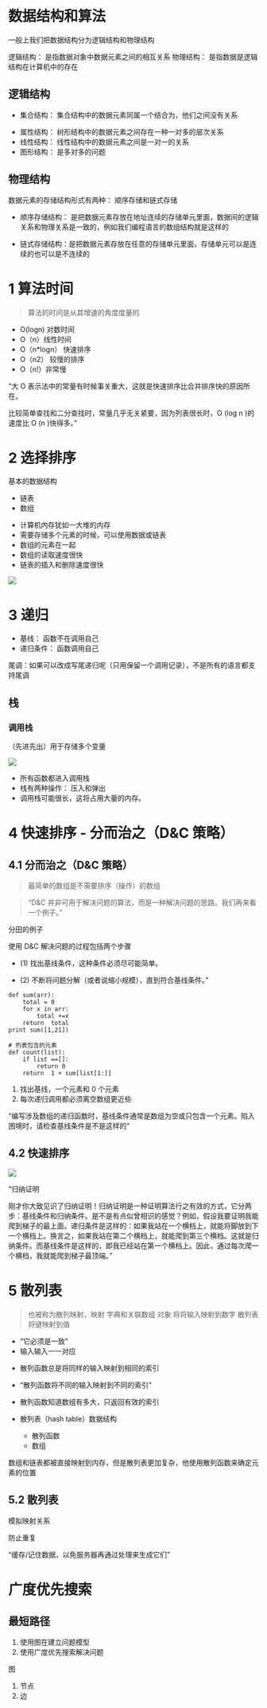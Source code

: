 # 数据结构和算法

一般上我们把数据结构分为逻辑结构和物理结构

逻辑结构： 是指数据对象中数据元素之间的相互关系
物理结构： 是指数据是逻辑结构在计算机中的存在

## 逻辑结构

-   集合结构： 集合结构中的数据元素同属一个结合为，他们之间没有关系

*   属性结构： 树形结构中的数据元素之间存在一种一对多的层次关系
*   线性结构： 线性结构中的数据元素之间是一对一的关系
*   图形结构： 是多对多的问题

## 物理结构

数据元素的存储结构形式有两种： 顺序存储和链式存储

-   顺序存储结构：
    是把数据元素存放在地址连续的存储单元里面，数据间的逻辑关系和物理关系是一致的，例如我们编程语言的数组结构就是这样的

*   链式存储结构：是把数据元素存放在任意的存储单元里面，存储单元可以是连续的也可以是不连续的

# 1 算法时间

> 算法的时间是从其增速的角度度量的

-   O(logn) 对数时间
-   O（n）线性时间
-   O（n\*logn） 快速排序
-   O（n2） 较慢的排序
-   O（n!）非常慢

“大 O 表示法中的常量有时候事关重大，这就是快速排序比合并排序快的原因所在。

比较简单查找和二分查找时，常量几乎无关紧要，因为列表很长时，O (log n )的速度比 O (n )快得多。”

# 2 选择排序

基本的数据结构

-   链表
-   数组

*   计算机内存犹如一大堆的内存
*   需要存储多个元素的时候，可以使用数据或链表
*   数组的元素在一起
*   数组的读取速度很快
*   链表的插入和删除速度很快

![](../../img/WX20181223-172303@2x.png)

# 3 递归

-   基线： 函数不在调用自己
-   递归条件： 函数调用自己

尾调：如果可以改成写尾递归呢（只用保留一个调用记录），不是所有的语言都支持尾调

## 栈

### 调用栈

（先进先出）用于存储多个变量

![](../../img/QQ20181228-211306@2x.png)

-   所有函数都进入调用栈
-   栈有两种操作： 压入和弹出
-   调用栈可能很长，这将占用大量的内存。

# 4 快速排序 - 分而治之（D&C 策略）

## 4.1 分而治之（D&C 策略）

> 最简单的数组是不需要排序（操作）的数组

> “D&C 并非可用于解决问题的算法，而是一种解决问题的思路。我们再来看一个例子。”

分田的例子

使用 D&C 解决问题的过程包括两个步骤

-   (1) 找出基线条件，这种条件必须尽可能简单。

-   (2) 不断将问题分解（或者说缩小规模），直到符合基线条件。”

```
def sum(arr):
    total = 0
    for x in arr:
        total +=x
    return  total
print sum([1,21])
```

```
# 列表包含的元素
def count(list):
    if list ==[]:
        return 0
    return  1 + sum[list[1:]]
```

1. 找出基线，一个元素和 0 个元素
2. 每次递归调用都必须离空数组更近些

“编写涉及数组的递归函数时，基线条件通常是数组为空或只包含一个元素。陷入困境时，请检查基线条件是不是这样的”

## 4.2 快速排序

![](../../img/WX20190110-164807@2x.png)

“归纳证明

刚才你大致见识了归纳证明！归纳证明是一种证明算法行之有效的方式，它分两步：基线条件和归纳条件。是不是有点似曾相识的感觉？例如，假设我要证明我能爬到梯子的最上面。递归条件是这样的：如果我站在一个横档上，就能将脚放到下一个横档上。换言之，如果我站在第二个横档上，就能爬到第三个横档。这就是归纳条件。而基线条件是这样的，即我已经站在第一个横档上。因此，通过每次爬一个横档，我就能爬到梯子最顶端。”

# 5 散列表

> 也被称为散列映射，映射 字典和关联数组 对象
> 将将输入映射到数字
> 散列表将键映射到值

-   “它必须是一致”
-   输入输入一一对应

*   散列函数总是将同样的输入映射到相同的索引
*   “散列函数将不同的输入映射到不同的索引”
*   散列函数知道数组有多大，只返回有效的索引

*   散列表（hash table）数据结构
    -   散列函数
    -   数组

数组和链表都被直接映射到内存，但是散列表更加复杂，他使用散列函数来确定元素的位置

## 5.2 散列表

模拟映射关系

防止重复

“缓存/记住数据，以免服务器再通过处理来生成它们”

# 广度优先搜索

## 最短路径

1. 使用图在建立问题模型
2. 使用广度优先搜索解决问题

图

1.  节点
2.  边

